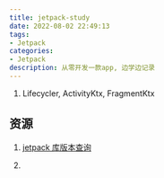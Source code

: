 ```yaml
---
title: jetpack-study
date: 2022-08-02 22:49:13
tags:
- Jetpack
categories: 
- Jetpack
description: 从零开发一款app, 边学边记录
---
```


1. Lifecycler, ActivityKtx, FragmentKtx

## 资源

1. [jetpack 库版本查询](https://developer.android.com/jetpack/androidx/releases/activity)

2. 
